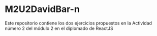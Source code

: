 # M2U2DavidBar-n
Este repositorio contiene los dos ejercicios propuestos en la Actividad número 2 del módulo 2 en el diplomado de ReactJS
